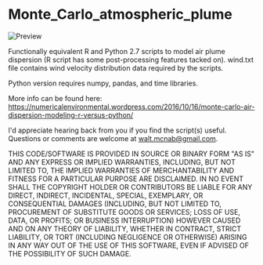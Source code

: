 # Monte_Carlo_atmospheric_plume

![Preview](https://numericalenvironmental.files.wordpress.com/2016/10/air-dipsersion-equation.jpg?w=616)

Functionally equivalent R and Python 2.7 scripts to model air plume dispersion (R script has some post-processing features tacked on).
wind.txt file contains wind velocity distribution data required by the scripts.

Python version requires numpy, pandas, and time libraries.

More info can be found here: https://numericalenvironmental.wordpress.com/2016/10/16/monte-carlo-air-dispersion-modeling-r-versus-python/

I'd appreciate hearing back from you if you find the script(s) useful. Questions or comments are welcome at walt.mcnab@gmail.com. 

THIS CODE/SOFTWARE IS PROVIDED IN SOURCE OR BINARY FORM "AS IS" AND ANY EXPRESS OR IMPLIED WARRANTIES, INCLUDING, BUT NOT LIMITED TO, THE IMPLIED WARRANTIES OF MERCHANTABILITY AND FITNESS FOR A PARTICULAR PURPOSE ARE DISCLAIMED. IN NO EVENT SHALL THE COPYRIGHT HOLDER OR CONTRIBUTORS BE LIABLE FOR ANY DIRECT, INDIRECT, INCIDENTAL, SPECIAL, EXEMPLARY, OR CONSEQUENTIAL DAMAGES (INCLUDING, BUT NOT LIMITED TO, PROCUREMENT OF SUBSTITUTE GOODS OR SERVICES; LOSS OF USE, DATA, OR PROFITS; OR BUSINESS INTERRUPTION) HOWEVER CAUSED AND ON ANY THEORY OF LIABILITY, WHETHER IN CONTRACT, STRICT LIABILITY, OR TORT (INCLUDING NEGLIGENCE OR OTHERWISE) ARISING IN ANY WAY OUT OF THE USE OF THIS SOFTWARE, EVEN IF ADVISED OF THE POSSIBILITY OF SUCH DAMAGE.
